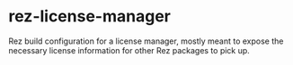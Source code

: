 # rez-license-manager

Rez build configuration for a license manager, mostly meant to expose the necessary license information for other Rez packages to pick up.